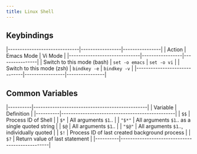 ```yaml
---
title: Linux Shell
---
```


## Keybindings ##

|------------------------------|-----------------|----------------|
| Action                       | Emacs Mode      | Vi Mode        |
|------------------------------|-----------------|----------------|
| Switch to this mode (bash)   | `set -o emacs`  | `set -o vi`    |
| Switch to this mode (zsh)    | `bindkey -e`    | `bindkey -v`   |
|------------------------------|-----------------|----------------|

## Common Variables ##

|----------|------------------------------------------------|
| Variable | Definition                                     |
|----------|------------------------------------------------|
| `$$`     | Process ID of Shell                            |
| `$*`     | All arguments `$1`..                           |
| `"$*"`   | All arguments `$1`.. as a single quoted string |
| `$@`     | All arguments `$1`..                           |
| `"$@"`   | All arguments `$1`.., individually quoted      |
| `$!`     | Process ID of last created background process  |
| `$?`     | Return value of last statement                 |
|----------|------------------------------------------------|
